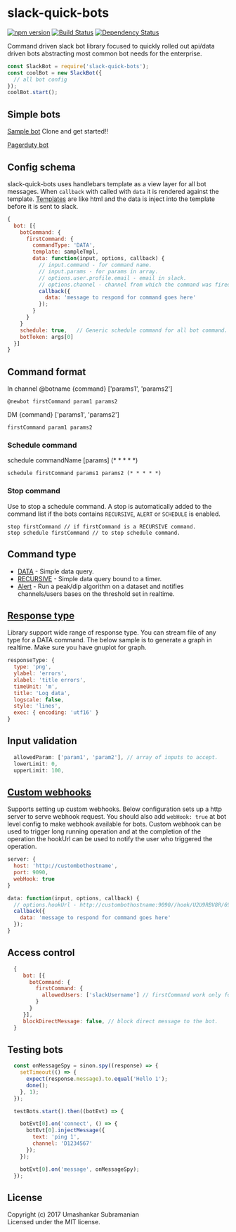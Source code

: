 # slack-quick-bots
[![npm version][npm-badge]][npm-url]
[![Build Status][travis-badge]][travis-url]
[![Dependency Status][daviddm-image]][daviddm-url]

Command driven slack bot library focused to quickly rolled out api/data driven bots abstracting most common bot needs for the enterprise.

```javascript
const SlackBot = require('slack-quick-bots');
const coolBot = new SlackBot({
  // all bot config
});
coolBot.start();
```

## Simple bots
[Sample bot](https://github.com/usubram/slack-quick-bots-reference)
Clone and get started!!

[Pagerduty bot](https://github.com/usubram/pagerdutybot)

## Config schema

slack-quick-bots uses handlebars template as a view layer for all bot messages. When `callback` with called with `data` it is rendered against the template. [Templates](https://github.com/usubram/slack-quick-bots-reference/blob/master/template/sample_tmpl.hbs) are like html and the data is inject into the template before it is sent to slack.

```javascript
{
  bot: [{
    botCommand: {
      firstCommand: {
        commandType: 'DATA',
        template: sampleTmpl,
        data: function(input, options, callback) {
          // input.command - for command name.
          // input.params - for params in array.
          // options.user.profile.email - email in slack.
          // options.channel - channel from which the command was fired.
          callback({
            data: 'message to respond for command goes here'
          });
        }
      }
    }
    schedule: true,   // Generic schedule command for all bot command. Example command (schedule firstCommand (* * * * *)) executes firstCommand for every minute.
    botToken: args[0]
  }]
}
```

## Command format

In channel @botname {command} ['params1', 'params2']

```
@newbot firstCommand param1 params2
```

DM {command} ['params1', 'params2']

```
firstCommand param1 params2
```

### Schedule command

schedule commandName [params] (* * * * *)

```
schedule firstCommand params1 params2 (* * * * *)
```

### Stop command

Use to stop a schedule command. A stop is automatically added to the command list if the bots contains `RECURSIVE`, `ALERT` or `SCHEDULE` is enabled.

```
stop firstCommand // if firstCommand is a RECURSIVE command.
stop schedule firstCommand // to stop schedule command.
```

## Command type

* [DATA](https://github.com/usubram/slack-quick-bots-reference/blob/master/index.js#L27) - Simple data query.
* [RECURSIVE](https://github.com/usubram/slack-quick-bots-reference/blob/master/index.js#L40) - Simple data query bound to a timer.
* [Alert](https://github.com/usubram/slack-quick-bots-reference/blob/master/index.js#L81) - Run a peak/dip algorithm on a dataset and notifies channels/users bases on the threshold set in realtime.

## [Response type](https://github.com/usubram/slack-quick-bots-reference/blob/master/index.js#L100)

Library support wide range of response type. You can stream file of any type for a DATA command. The below sample is to generate a graph in realtime. Make sure you have gnuplot for graph.

```javascript
responseType: {
  type: 'png',
  ylabel: 'errors',
  xlabel: 'title errors',
  timeUnit: 'm',
  title: 'Log data',
  logscale: false,
  style: 'lines',
  exec: { encoding: 'utf16' }
}
```

## Input validation

```javascript
  allowedParam: ['param1', 'param2'], // array of inputs to accept.
  lowerLimit: 0,
  upperLimit: 100,
```

## [Custom webhooks](https://github.com/usubram/slack-quick-bots-reference/blob/master/index.js#L139-L145)

Supports setting up custom webhooks. Below configuration sets up a http server to serve webhook request. You should also add `webHook: true` at bot level config to make webhook available for bots. Custom webhook can be used to trigger long running operation and at the completion of the operation the hookUrl can be used to notify the user who triggered the operation.

```javascript
server: {
  host: 'http://custombothostname',
  port: 9090,
  webHook: true
}
```

```javascript
data: function(input, options, callback) {
  // options.hookUrl - http://custombothostname:9090//hook/U2U9RBV8R/69b773b0-a110-47cc-987d-48756d86a5ab.
  callback({
    data: 'message to respond for command goes here'
  });
}
```

## Access control

```javascript
  {
     bot: [{
       botCommand: {
         firstCommand: {
           allowedUsers: ['slackUsername'] // firstCommand work only for slack user with id 'slackUsername'.
         }
       }
     }],
     blockDirectMessage: false, // block direct message to the bot.
  }
```

## Testing bots

```javascript
  const onMessageSpy = sinon.spy((response) => {
    setTimeout(() => {
      expect(response.message).to.equal('Hello 1');
      done();
    }, 1);
  });

  testBots.start().then((botEvt) => {

    botEvt[0].on('connect', () => {
      botEvt[0].injectMessage({
        text: 'ping 1',
        channel: 'D1234567'
      });
    });

    botEvt[0].on('message', onMessageSpy);
  });
```

## License
Copyright (c) 2017 Umashankar Subramanian  
Licensed under the MIT license.

[npm-badge]: https://badge.fury.io/js/slack-quick-bots.svg
[npm-url]: https://badge.fury.io/js/slack-quick-bots
[travis-badge]: https://api.travis-ci.org/usubram/slack-quick-bots.svg
[travis-url]: https://travis-ci.org/usubram/slack-quick-bots
[daviddm-image]: https://david-dm.org/usubram/slack-quick-bots.svg
[daviddm-url]: https://david-dm.org/usubram/slack-quick-bots
